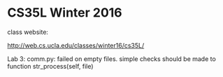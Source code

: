 # CS35L Winter 2016

class website:

http://web.cs.ucla.edu/classes/winter16/cs35L/

Lab 3: comm.py: failed on empty files. simple checks should be made to function str_process(self, file)
